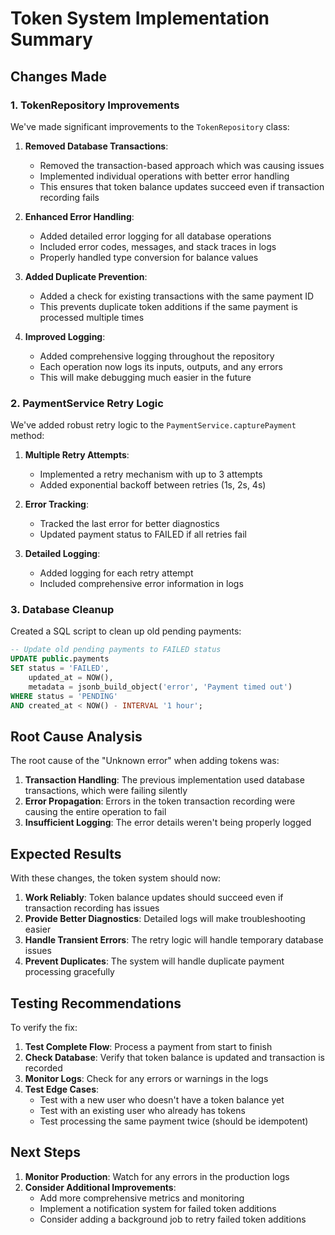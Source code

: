 # Token System Implementation Summary

## Changes Made

### 1. TokenRepository Improvements

We've made significant improvements to the `TokenRepository` class:

1. **Removed Database Transactions**:
   - Removed the transaction-based approach which was causing issues
   - Implemented individual operations with better error handling
   - This ensures that token balance updates succeed even if transaction recording fails

2. **Enhanced Error Handling**:
   - Added detailed error logging for all database operations
   - Included error codes, messages, and stack traces in logs
   - Properly handled type conversion for balance values

3. **Added Duplicate Prevention**:
   - Added a check for existing transactions with the same payment ID
   - This prevents duplicate token additions if the same payment is processed multiple times

4. **Improved Logging**:
   - Added comprehensive logging throughout the repository
   - Each operation now logs its inputs, outputs, and any errors
   - This will make debugging much easier in the future

### 2. PaymentService Retry Logic

We've added robust retry logic to the `PaymentService.capturePayment` method:

1. **Multiple Retry Attempts**:
   - Implemented a retry mechanism with up to 3 attempts
   - Added exponential backoff between retries (1s, 2s, 4s)

2. **Error Tracking**:
   - Tracked the last error for better diagnostics
   - Updated payment status to FAILED if all retries fail

3. **Detailed Logging**:
   - Added logging for each retry attempt
   - Included comprehensive error information in logs

### 3. Database Cleanup

Created a SQL script to clean up old pending payments:

```sql
-- Update old pending payments to FAILED status
UPDATE public.payments
SET status = 'FAILED', 
    updated_at = NOW(),
    metadata = jsonb_build_object('error', 'Payment timed out')
WHERE status = 'PENDING' 
AND created_at < NOW() - INTERVAL '1 hour';
```

## Root Cause Analysis

The root cause of the "Unknown error" when adding tokens was:

1. **Transaction Handling**: The previous implementation used database transactions, which were failing silently
2. **Error Propagation**: Errors in the token transaction recording were causing the entire operation to fail
3. **Insufficient Logging**: The error details weren't being properly logged

## Expected Results

With these changes, the token system should now:

1. **Work Reliably**: Token balance updates should succeed even if transaction recording has issues
2. **Provide Better Diagnostics**: Detailed logs will make troubleshooting easier
3. **Handle Transient Errors**: The retry logic will handle temporary database issues
4. **Prevent Duplicates**: The system will handle duplicate payment processing gracefully

## Testing Recommendations

To verify the fix:

1. **Test Complete Flow**: Process a payment from start to finish
2. **Check Database**: Verify that token balance is updated and transaction is recorded
3. **Monitor Logs**: Check for any errors or warnings in the logs
4. **Test Edge Cases**:
   - Test with a new user who doesn't have a token balance yet
   - Test with an existing user who already has tokens
   - Test processing the same payment twice (should be idempotent)

## Next Steps

1. **Monitor Production**: Watch for any errors in the production logs
2. **Consider Additional Improvements**:
   - Add more comprehensive metrics and monitoring
   - Implement a notification system for failed token additions
   - Consider adding a background job to retry failed token additions 